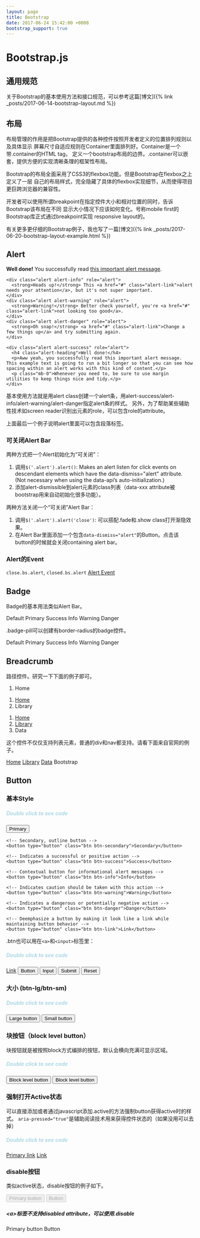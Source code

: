 ```yaml
---
layout: page
title: Bootstrap
date: 2017-06-24 15:42:00 +0008
bootstrap_support: true
---
```


Bootstrap.js
============

通用规范
----
关于Bootstrap的基本使用方法和接口规范，可以参考这篇[博文]({% link _posts/2017-06-14-bootstrap-layout.md %})

布局
---
布局管理的作用是把Bootstrap提供的各种控件按照开发者定义的位置排列规则以及具体显示
屏幕尺寸自适应规则在Container里面排列好。Container是一个带.container的HTML tag，
定义一个bootstrap布局的边界。.container可以嵌套，提供方便的实现清晰条理的框架性布局。

Bootstrap的布局全面采用了CSS3的flexbox功能。但是Bootstrap在flexbox之上定义了一层
自己的布局样式，完全隐藏了具体的flexbox实现细节，从而使得项目更巨跨浏览器的兼容性。

开发者可以使用所谓breakpoint在指定控件大小和相对位置的同时，告诉Bootstrap该布局在不同
显示大小情况下应该如何变化。号称mobile first的Bootstrap库正式通过breakpoint实现
responsive layout的。

有关更多更仔细的Bootstrap例子，我也写了一篇[博文]({% link _posts/2017-06-20-bootstrap-layout-example.html %})

Alert
-----
<div class="highlight-html">
    <div class="alert alert-success" role="alert">
      <strong>Well done!</strong> You successfully read <a href="#" class="alert-link">this important alert message</a>.
    </div>

    <div class="alert alert-info" role="alert">
      <strong>Heads up!</strong> This <a href="#" class="alert-link">alert needs your attention</a>, but it's not super important.
    </div>
    <div class="alert alert-warning" role="alert">
      <strong>Warning!</strong> Better check yourself, you're <a href="#" class="alert-link">not looking too good</a>.
    </div>
    <div class="alert alert-danger" role="alert">
      <strong>Oh snap!</strong> <a href="#" class="alert-link">Change a few things up</a> and try submitting again.
    </div>

    <div class="alert alert-success" role="alert">
      <h4 class="alert-heading">Well done!</h4>
      <p>Aww yeah, you successfully read this important alert message. This example text is going to run a bit longer so that you can see how spacing within an alert works with this kind of content.</p>
      <p class="mb-0">Whenever you need to, be sure to use margin utilities to keep things nice and tidy.</p>
    </div>
</div>

基本使用方法就是用alert class创建一个alert条，用alert-success/alert-info/alert-warning/alert-danger指定alert条的样式。
另外，为了帮助某些辅助性技术如screen reader识别出元素的role，可以包含role的attribute。

上面最后一个例子说明alert里面可以包含段落标签。

### 可关闭Alert Bar
两种方式把一个Alert初始化为“可关闭”：
1. 调用`$('.alert').alert()`: Makes an alert listen for click events on
descendant elements which have the data-dismiss="alert" attribute. (Not necessary when using the data-api’s auto-initialization.)
2. 添加alert-dismissible到alert元素的class列表（data-xxx attribute被bootstrap用来自动初始化很多功能）。

两种方法关闭一个“可关闭”Alert Bar：
1. 调用`$('.alert').alert('close')`: 可以搭配.fade和.show class打开渐隐效果。
2. 在Alert Bar里面添加一个包含`data-dismiss="alert"`的Button。点击该button的时候就会关闭containing alert bar。

### Alert的Event
`close.bs.alert`, `closed.bs.alert`
[Alert Event](https://v4-alpha.getbootstrap.com/components/alerts/#events)


Badge
-----
Badge的基本用法类似Alert Bar。
<div class="highlight-html">
    <span class="badge badge-default">Default</span>
    <span class="badge badge-primary">Primary</span>
    <span class="badge badge-success">Success</span>
    <span class="badge badge-info">Info</span>
    <span class="badge badge-warning">Warning</span>
    <span class="badge badge-danger">Danger</span>
</div>

.badge-pill可以创建有border-radius的badge控件。
<div class="highlight-html">
    <span class="badge badge-pill badge-default">Default</span>
    <span class="badge badge-pill badge-primary">Primary</span>
    <span class="badge badge-pill badge-success">Success</span>
    <span class="badge badge-pill badge-info">Info</span>
    <span class="badge badge-pill badge-warning">Warning</span>
    <span class="badge badge-pill badge-danger">Danger</span>
</div>

Breadcrumb
----------
路径控件。研究一下下面的例子即可。
<div class="highlight-html">
<ol class="breadcrumb">
  <li class="breadcrumb-item active">Home</li>
</ol>
<ol class="breadcrumb">
  <li class="breadcrumb-item"><a href="#">Home</a></li>
  <li class="breadcrumb-item active">Library</li>
</ol>
<ol class="breadcrumb">
  <li class="breadcrumb-item"><a href="#">Home</a></li>
  <li class="breadcrumb-item"><a href="#">Library</a></li>
  <li class="breadcrumb-item active">Data</li>
</ol>
</div>

这个控件不仅仅支持列表元素，普通的div和nav都支持。请看下面来自官网的例子。
<div class="highlight-html">
    <nav class="breadcrumb">
      <a class="breadcrumb-item" href="#">Home</a>
      <a class="breadcrumb-item" href="#">Library</a>
      <a class="breadcrumb-item" href="#">Data</a>
      <span class="breadcrumb-item active">Bootstrap</span>
    </nav>
</div>

Button
------
### 基本Style
<div class="highlight-html2">
    <h5 style="color:lightblue">Double click to see code</h5>
    <!-- Provides extra visual weight and identifies the primary action in a set of buttons -->
    <button type="button" class="btn btn-primary">Primary</button>

    <!-- Secondary, outline button -->
    <button type="button" class="btn btn-secondary">Secondary</button>

    <!-- Indicates a successful or positive action -->
    <button type="button" class="btn btn-success">Success</button>

    <!-- Contextual button for informational alert messages -->
    <button type="button" class="btn btn-info">Info</button>

    <!-- Indicates caution should be taken with this action -->
    <button type="button" class="btn btn-warning">Warning</button>

    <!-- Indicates a dangerous or potentially negative action -->
    <button type="button" class="btn btn-danger">Danger</button>

    <!-- Deemphasize a button by making it look like a link while maintaining button behavior -->
    <button type="button" class="btn btn-link">Link</button>
</div>

.btn也可以用在`<a>`和`<input>`标签里：
<div class="highlight-html2">
    <h5 style="color:lightblue">Double click to see code</h5>
    <a class="btn btn-primary" href="#" role="button">Link</a>
    <button class="btn btn-primary" type="submit">Button</button>
    <input class="btn btn-primary" type="button" value="Input">
    <input class="btn btn-primary" type="submit" value="Submit">
    <input class="btn btn-primary" type="reset" value="Reset">
</div>

### 大小 (btn-lg/btn-sm)
<div class="highlight-html2">
    <h5 style="color:lightblue">Double click to see code</h5>
    <button type="button" class="btn btn-primary btn-lg">Large button</button>
    <button type="button" class="btn btn-primary btn-sm">Small button</button>
</div>

### 块按钮（block level button）
块按钮就是被按照block方式编排的按钮，默认会横向充满可显示区域。
<div class="highlight-html2">
    <h5 style="color:lightblue">Double click to see code</h5>
    <button type="button" class="btn btn-primary btn-lg btn-block">Block level button</button>
    <button type="button" class="btn btn-secondary btn-lg btn-block">Block level button</button>
</div>

### 强制打开Active状态
可以直接添加或者通过javascript添加.active的方法强制button获得active时的样式。
`aria-pressed="true"`是辅助阅读技术用来获得控件状态的（如果没用可以去掉）
<div class="highlight-html2">
    <h5 style="color:lightblue">Double click to see code</h5>
    <a href="javascript:void(0)" class="btn btn-primary btn-lg active" role="button" aria-pressed="true">Primary link</a>
    <a id="flash-active-button" href="javascript:void(0)" class="btn btn-secondary btn-lg active" role="button" aria-pressed="true">Link</a>
    <script type="application/javascript">
        var btn = $("#flash-active-button");
        if (btn.length) {
            setInterval(function() {
                btn.toggleClass('active');
            }, 1000); // one second
        }
    </script>
</div>

### disable按钮
类似active状态，disable按钮的例子如下。
<div class="highlight-html2">
    <button type="button" class="btn btn-lg btn-primary" disabled>Primary button</button>
    <button type="button" class="btn btn-secondary btn-lg" disabled>Button</button>
    <h5>&lt;a&gt;标签不支持disabled attribute，可以使用.disable</h5>
    <a type="button" class="btn btn-lg btn-primary disabled">Primary button</a>
    <a type="button" class="btn btn-secondary btn-lg disabled">Button</a>
</div>


